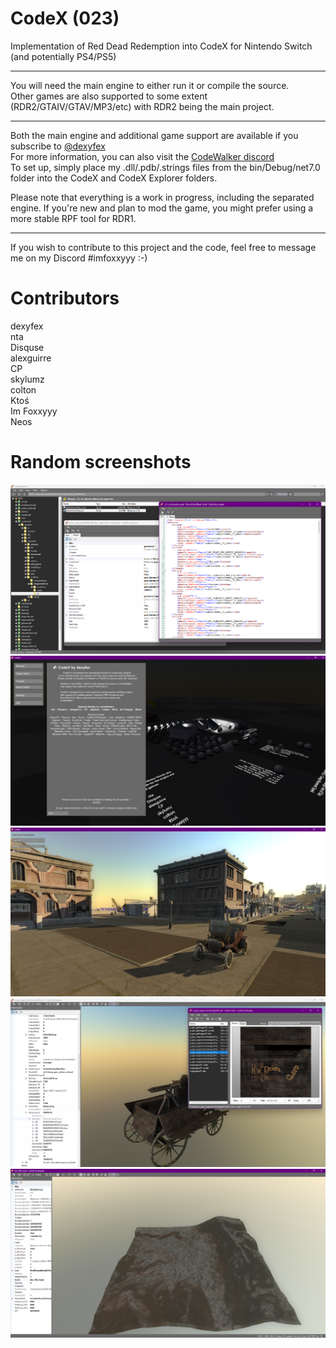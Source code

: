 # CodeX (023)

Implementation of Red Dead Redemption into CodeX for Nintendo Switch (and potentially PS4/PS5)

--------------------

You will need the main engine to either run it or compile the source.        
Other games are also supported to some extent (RDR2/GTAIV/GTAV/MP3/etc) with RDR2 being the main project.

--------------------

Both the main engine and additional game support are available if you subscribe to [@dexyfex](https://www.patreon.com/dexyfex)         
For more information, you can also visit the [CodeWalker discord](https://discord.gg/rgU4SbeR)                
To set up, simply place my .dll/.pdb/.strings files from the bin/Debug/net7.0 folder into the CodeX and CodeX Explorer folders.

Please note that everything is a work in progress, including the separated engine. If you're new and plan to mod the game, you might prefer using a more stable RPF tool for RDR1.

--------------------

If you wish to contribute to this project and the code, feel free to message me on my Discord #imfoxxyyy :-)

# Contributors
dexyfex     
nta      
Disquse       
alexguirre      
CP      
skylumz      
colton      
Ktoś      
Im Foxxyyy      
Neos    

# Random screenshots
![Screenshot](Files/Properties/codex_explorer.png)
![Screenshot](Files/Properties/codex_scene_preview.png)
![Screenshot](Files/Properties/map_viewer.png)
![Screenshot](Files/Properties/model_viewer_1.png)
![Screenshot](Files/Properties/model_viewer_2.png)
